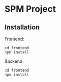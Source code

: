 # SPM Project


## Installation

Frontend:

```nodejs
cd frontend
npm install
```

Backend:

```nodejs
cd frontend
npm install
```
